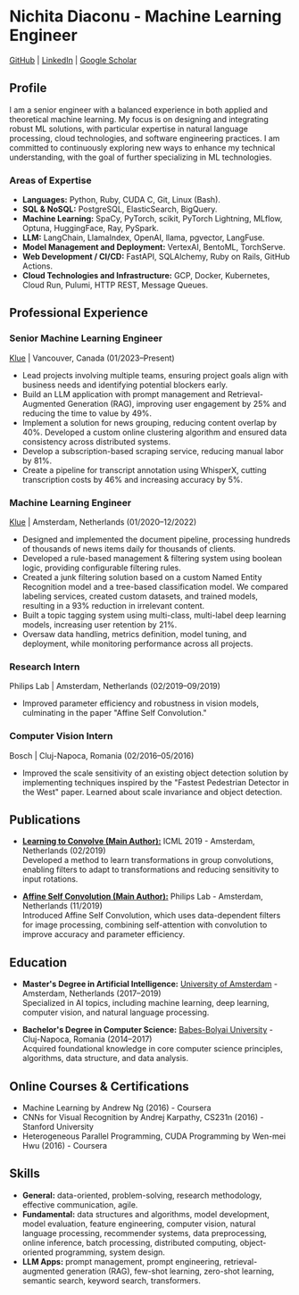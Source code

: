 # Nichita Diaconu - Machine Learning Engineer

[GitHub](https://github.com/NichitaDiaconu) | [LinkedIn](https://www.linkedin.com/in/nichita-diaconu/) | [Google Scholar](https://scholar.google.com/citations?user=mEKqJy8AAAAJ)

## Profile

I am a senior engineer with a balanced experience in both applied and theoretical machine learning. My focus is on designing and integrating robust ML solutions, with particular expertise in natural language processing, cloud technologies, and software engineering practices. I am committed to continuously exploring new ways to enhance my technical understanding, with the goal of further specializing in ML technologies.

### Areas of Expertise

- **Languages:** Python, Ruby, CUDA C, Git, Linux (Bash).
- **SQL & NoSQL:** PostgreSQL, ElasticSearch, BigQuery.
- **Machine Learning:** SpaCy, PyTorch, scikit, PyTorch Lightning, MLflow, Optuna, HuggingFace, Ray, PySpark.
- **LLM:** LangChain, LlamaIndex, OpenAI, llama, pgvector, LangFuse.
- **Model Management and Deployment:** VertexAI, BentoML, TorchServe.
- **Web Development / CI/CD:** FastAPI, SQLAlchemy, Ruby on Rails, GitHub Actions.
- **Cloud Technologies and Infrastructure:** GCP, Docker, Kubernetes, Cloud Run, Pulumi, HTTP REST, Message Queues.

## Professional Experience

### Senior Machine Learning Engineer  

[Klue](https://klue.com/) | Vancouver, Canada (01/2023–Present)

- Lead projects involving multiple teams, ensuring project goals align with business needs and identifying potential blockers early.
- Build an LLM application with prompt management and Retrieval-Augmented Generation (RAG), improving user engagement by 25\% and reducing the time to value by 49\%.
- Implement a solution for news grouping, reducing content overlap by 40\%. Developed a custom online clustering algorithm and ensured data consistency across distributed systems.
- Develop a subscription-based scraping service, reducing manual labor by 81\%.
- Create a pipeline for transcript annotation using WhisperX, cutting transcription costs by 46\% and increasing accuracy by 5\%.

### Machine Learning Engineer  

[Klue](https://klue.com/) | Amsterdam, Netherlands (01/2020–12/2022)

- Designed and implemented the document pipeline, processing hundreds of thousands of news items daily for thousands of clients.
- Developed a rule-based management \& filtering system using boolean logic, providing configurable filtering rules.
- Created a junk filtering solution based on a custom Named Entity Recognition model and a tree-based classification model. We compared labeling services, created custom datasets, and trained models, resulting in a 93\% reduction in irrelevant content.
- Built a topic tagging system using multi-class, multi-label deep learning models, increasing user retention by 21\%.
- Oversaw data handling, metrics definition, model tuning, and deployment, while monitoring performance across all projects.

### Research Intern  

Philips Lab | Amsterdam, Netherlands (02/2019–09/2019)

- Improved parameter efficiency and robustness in vision models, culminating in the paper "Affine Self Convolution."

### Computer Vision Intern  

Bosch | Cluj-Napoca, Romania (02/2016–05/2016)

- Improved the scale sensitivity of an existing object detection solution by implementing techniques inspired by the "Fastest Pedestrian Detector in the West" paper. Learned about scale invariance and object detection.

## Publications

- [**Learning to Convolve (Main Author):**](https://arxiv.org/abs/1905.04663) ICML 2019 - Amsterdam, Netherlands (02/2019)  
  Developed a method to learn transformations in group convolutions, enabling filters to adapt to transformations and reducing sensitivity to input rotations.

- [**Affine Self Convolution (Main Author):**](https://arxiv.org/abs/1911.07704) Philips Lab - Amsterdam, Netherlands (11/2019)  
  Introduced Affine Self Convolution, which uses data-dependent filters for image processing, combining self-attention with convolution to improve accuracy and parameter efficiency.

## Education

- **Master's Degree in Artificial Intelligence:** [University of Amsterdam](https://www.uva.nl/) - Amsterdam, Netherlands (2017–2019)  
  Specialized in AI topics, including machine learning, deep learning, computer vision, and natural language processing.

- **Bachelor's Degree in Computer Science:** [Babes-Bolyai University](https://www.ubbcluj.ro/en/) - Cluj-Napoca, Romania (2014–2017)  
  Acquired foundational knowledge in core computer science principles, algorithms, data structure, and data analysis.

## Online Courses & Certifications

- Machine Learning by Andrew Ng (2016) - Coursera
- CNNs for Visual Recognition by Andrej Karpathy, CS231n (2016) - Stanford University
- Heterogeneous Parallel Programming, CUDA Programming by Wen-mei Hwu (2016) - Coursera

## Skills

- **General:** data-oriented, problem-solving, research methodology, effective communication, agile.
- **Fundamental:** data structures and algorithms, model development, model evaluation, feature engineering, computer vision, natural language processing, recommender systems, data preprocessing, online inference, batch processing, distributed computing, object-oriented programming, system design.
- **LLM Apps:** prompt management, prompt engineering, retrieval-augmented generation (RAG), few-shot learning, zero-shot learning, semantic search, keyword search, transformers.
